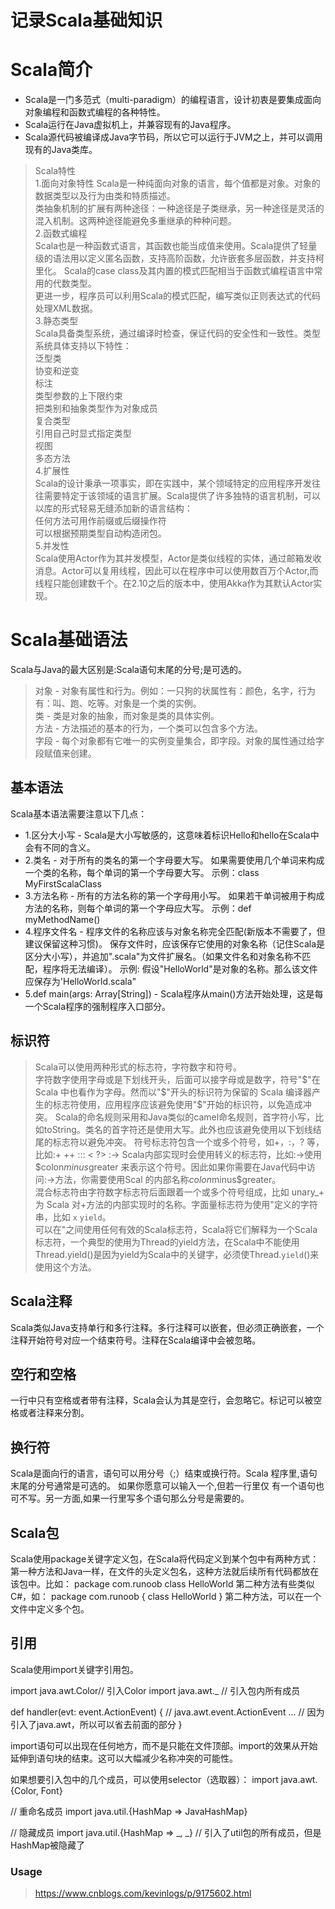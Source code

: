 记录Scala基础知识
======

# Scala简介
* Scala是一门多范式（multi-paradigm）的编程语言，设计初衷是要集成面向对象编程和函数式编程的各种特性。
* Scala运行在Java虚拟机上，并兼容现有的Java程序。
* Scala源代码被编译成Java字节码，所以它可以运行于JVM之上，并可以调用现有的Java类库。
> Scala特性   
  1.面向对象特性
  Scala是一种纯面向对象的语言，每个值都是对象。对象的数据类型以及行为由类和特质描述。  
  类抽象机制的扩展有两种途径：一种途径是子类继承，另一种途径是灵活的混入机制。这两种途径能避免多重继承的种种问题。  
  2.函数式编程   
  Scala也是一种函数式语言，其函数也能当成值来使用。Scala提供了轻量级的语法用以定义匿名函数，支持高阶函数，允许嵌套多层函数，并支持柯里化。
  Scala的case class及其内置的模式匹配相当于函数式编程语言中常用的代数类型。  
  更进一步，程序员可以利用Scala的模式匹配，编写类似正则表达式的代码处理XML数据。       
  3.静态类型        
  Scala具备类型系统，通过编译时检查，保证代码的安全性和一致性。类型系统具体支持以下特性：    
  泛型类   
  协变和逆变     
  标注            
  类型参数的上下限约束        
  把类别和抽象类型作为对象成员        
  复合类型      
  引用自己时显式指定类型       
  视图        
  多态方法      
  4.扩展性       
  Scala的设计秉承一项事实，即在实践中，某个领域特定的应用程序开发往往需要特定于该领域的语言扩展。Scala提供了许多独特的语言机制，可以以库的形式轻易无缝添加新的语言结构：      
  任何方法可用作前缀或后缀操作符       
  可以根据预期类型自动构造闭包。       
  5.并发性     
  Scala使用Actor作为其并发模型，Actor是类似线程的实体，通过邮箱发收消息。Actor可以复用线程，因此可以在程序中可以使用数百万个Actor,而线程只能创建数千个。在2.10之后的版本中，使用Akka作为其默认Actor实现。       

# Scala基础语法
Scala与Java的最大区别是:Scala语句末尾的分号;是可选的。
> 对象 - 对象有属性和行为。例如：一只狗的状属性有：颜色，名字，行为有：叫、跑、吃等。对象是一个类的实例。     
  类 - 类是对象的抽象，而对象是类的具体实例。       
  方法 - 方法描述的基本的行为，一个类可以包含多个方法。      
  字段 - 每个对象都有它唯一的实例变量集合，即字段。对象的属性通过给字段赋值来创建。
        
## 基本语法
   Scala基本语法需要注意以下几点：
   * 1.区分大小写 -  Scala是大小写敏感的，这意味着标识Hello和hello在Scala中会有不同的含义。
   * 2.类名 - 对于所有的类名的第一个字母要大写。
   如果需要使用几个单词来构成一个类的名称，每个单词的第一个字母要大写。
   示例：class MyFirstScalaClass
   * 3.方法名称 - 所有的方法名称的第一个字母用小写。
   如果若干单词被用于构成方法的名称，则每个单词的第一个字母应大写。
   示例：def myMethodName()
   * 4.程序文件名 - 程序文件的名称应该与对象名称完全匹配(新版本不需要了，但建议保留这种习惯)。
   保存文件时，应该保存它使用的对象名称（记住Scala是区分大小写），并追加".scala"为文件扩展名。（如果文件名和对象名称不匹配，程序将无法编译）。
   示例: 假设"HelloWorld"是对象的名称。那么该文件应保存为'HelloWorld.scala"
   * 5.def main(args: Array[String]) - Scala程序从main()方法开始处理，这是每一个Scala程序的强制程序入口部分。
   
## 标识符
>  Scala可以使用两种形式的标志符，字符数字和符号。      
   字符数字使用字母或是下划线开头，后面可以接字母或是数字，符号"$"在 Scala 中也看作为字母。然而以"$"开头的标识符为保留的 Scala 编译器产生的标志符使用，应用程序应该避免使用"$"开始的标识符，以免造成冲突。      
   Scala的命名规则采用和Java类似的camel命名规则，首字符小写，比如toString。类名的首字符还是使用大写。此外也应该避免使用以下划线结尾的标志符以避免冲突。
   符号标志符包含一个或多个符号，如+，:，? 等，比如:+ ++ ::: < ?> :->     
   Scala内部实现时会使用转义的标志符，比如:->使用$colon$minus$greater 来表示这个符号。因此如果你需要在Java代码中访问:->方法，你需要使用Scal 的内部名称$colon$minus$greater。     
   混合标志符由字符数字标志符后面跟着一个或多个符号组成，比如 unary_+ 为 Scala 对+方法的内部实现时的名称。字面量标志符为使用"定义的字符串，比如 `x` `yield`。     
   可以在"之间使用任何有效的Scala标志符，Scala将它们解释为一个Scala标志符，一个典型的使用为Thread的yield方法，在Scala中不能使用Thread.yield()是因为yield为Scala中的关键字，必须使Thread.`yield`()来使用这个方法。

## Scala注释
   Scala类似Java支持单行和多行注释。多行注释可以嵌套，但必须正确嵌套，一个注释开始符号对应一个结束符号。注释在Scala编译中会被忽略。

## 空行和空格
   一行中只有空格或者带有注释，Scala会认为其是空行，会忽略它。标记可以被空格或者注释来分割。
   
## 换行符
   Scala是面向行的语言，语句可以用分号（;）结束或换行符。Scala 程序里,语句末尾的分号通常是可选的。
   如果你愿意可以输入一个,但若一行里仅 有一个语句也可不写。另一方面,如果一行里写多个语句那么分号是需要的。

## Scala包
   Scala使用package关键字定义包，在Scala将代码定义到某个包中有两种方式：
   第一种方法和Java一样，在文件的头定义包名，这种方法就后续所有代码都放在该包中。比如：
   package com.runoob
           class HelloWorld
   第二种方法有些类似 C#，如：
   package com.runoob {
           class HelloWorld 
   }
   第二种方法，可以在一个文件中定义多个包。
   
## 引用
   Scala使用import关键字引用包。
   
   import java.awt.Color// 引入Color
   import java.awt._  // 引入包内所有成员
    
   def handler(evt: event.ActionEvent) { // java.awt.event.ActionEvent
     ...  // 因为引入了java.awt，所以可以省去前面的部分
   }
   
   import语句可以出现在任何地方，而不是只能在文件顶部。import的效果从开始延伸到语句块的结束。这可以大幅减少名称冲突的可能性。
   
   如果想要引入包中的几个成员，可以使用selector（选取器）：
   import java.awt.{Color, Font}
    
   // 重命名成员
   import java.util.{HashMap => JavaHashMap}
    
   // 隐藏成员
   import java.util.{HashMap => _, _} // 引入了util包的所有成员，但是HashMap被隐藏了   
   
   
   

### Usage
> https://www.cnblogs.com/kevinlogs/p/9175602.html  
